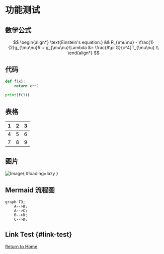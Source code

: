 # 功能测试

## 数学公式

$$
\begin{align*}
\text{Einstein's equation:} && R_{\mu\nu} - \frac{1}{2}g_{\mu\nu}R + g_{\mu\nu}\Lambda &= \frac{8\pi G}{c^4}T_{\mu\nu} \\
\end{align*}
$$

## 代码

```python hl_lines="1 4"
def f(x):
    return x**2

print(f(3))
```

## 表格

| 1   | 2   | 3   |
| --- | --- | --- |
| 4   | 5   | 6   |
| 7   | 8   | 9   |

## 图片

![Image](../images/background.jpeg){ #loading=lazy }

## Mermaid 流程图

```mermaid
graph TD;
    A-->B;
    A-->C;
    B-->D;
    C-->D;
```

## Link Test {#link-test}

[Return to Home](../index.md)
